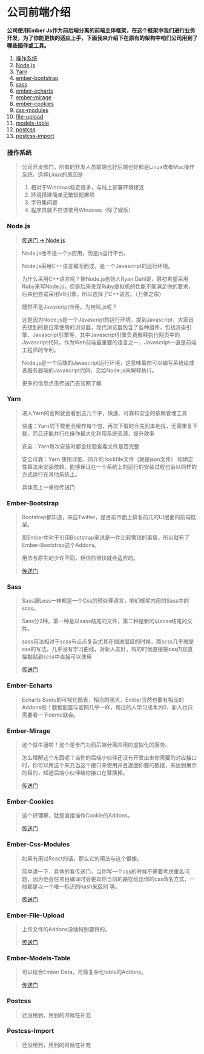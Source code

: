 # 公司前端介绍

**公司使用Ember Js作为前后端分离的前端主体框架，在这个框架中我们进行业务开发，为了你能更快的适应上手，下面我来介绍下在原有的架构中咱们公司用到了哪些插件或工具。**

1. [操作系统](gong-si-qian-duan-jie-shao.md#cao-zuo-xi-tong)
2. [Node.js](gong-si-qian-duan-jie-shao.md#node-js)
3. [Yarn](gong-si-qian-duan-jie-shao.md#yarn)
4. [ember-bootstrap](gong-si-qian-duan-jie-shao.md#ember-bootstrap)
5. [sass](gong-si-qian-duan-jie-shao.md#sass)
6. [ember-echarts](gong-si-qian-duan-jie-shao.md#ember-echarts)
7. [ember-mirage](gong-si-qian-duan-jie-shao.md#ember-mirage)
8. [ember-cookies](gong-si-qian-duan-jie-shao.md#ember-cookies)
9. [css-modules](gong-si-qian-duan-jie-shao.md#ember-css-modules)
10. [file-upload](gong-si-qian-duan-jie-shao.md#ember-file-upload)
11. [models-table](gong-si-qian-duan-jie-shao.md#ember-models-table)
12. [postcss](gong-si-qian-duan-jie-shao.md#postcss)
13. [postcss-import](gong-si-qian-duan-jie-shao.md#postcss-import)

### 操作系统

> 公司开发部门，所有的开发人员前端也好后端也好都是Linux或者Mac操作系统，选择Linux的原因是
>
> 1. 相对于Windows稳定很多，与线上部署环境接近
> 2. 环境搭建简单无繁琐配置项
> 3. 字符集问题
> 4. 程序员就不应该使用WIndows（除了娱乐）



### Node.js

> [传送门 -&gt; Node.js](https://nodejs.org/en/)

> Node.js他不是一个js应用，而是js运行平台。
>
> Node.js采用C++语言编写而成，是一个Javascript的运行环境。
>
> 为什么采用C++语言呢？据Node.js创始人Ryan Dahl说，最初希望采用Ruby来写Node.js，但是后来发现Ruby虚拟机的性能不能满足他的要求，后来他尝试采用V8引擎，所以选择了C++语言。（万佛之宗）
>
> 既然不是Javascript应用，为何叫.js呢？
>
> 这是因为Node.js是一个Javascript的运行环境，提到Javascript，大家首先想到的是日常使用的浏览器，现代浏览器包含了各种组件，包括渲染引擎、Javascript引擎等，其中Javascript引擎负责解释执行网页中的Javascript代码，作为Web前端最重要的语言之一，Javascript一直是前端工程师的专利。
>
> Node.js是一个后端的Javascript运行环境，这意味着你可以编写系统级或者服务器端的Javascript代码，交给Node.js来解释执行。
>
> 更多的信息点击传送门去官网了解

### Yarn

> 进入Yarn的官网就会看到这几个字，快速、可靠和安全的依赖管理工具
>
> 快速：Yarn的下载他会缓存每个包，再次下载时会先到本地找，无需重复下载，而且还能并行化操作最大化利用系统资源，提升效率
>
> 安全：Yarn每次安装时都会校验查看文件是否完整
>
> 安全可靠：Yarn 使用详细、简介的 lockfile文件（就是json文件） 和确定性算法来安装依赖，能够保证在一个系统上的运行的安装过程也会以同样的方式运行在其他系统上。
>
> 具体去上一章找传送门

### Ember-Bootstrap

> Bootstrap都知道，来自Twitter，是目前市面上排名前几的UI层面的前端框架。
>
> 那Ember中对于引用Bootstrap来说是一件比较繁琐的事情，所以就有了Ember-Bootstrap这个Addons。
>
> 用法与原生的少许不同，相信你很快就会适应的。
>
> [传送门](https://www.ember-bootstrap.com/)

### Sass

> Sass跟Less一样都是一个Css的预处理语言，咱们框架内用的Sass中的scss。
>
> Sass分2种，第一种是以sass结尾的文件，第二种是新的以scss结尾的文件。
>
> sass用法相对于scss有点点复杂尤其在缩进层级的时候，而scss几乎就是css的写法，几乎没有学习曲线，对新人友好，有的时候直接把css内容直接黏贴到scss中直接可以使用
>
> [传送门](https://sass-lang.com/)

### Ember-Echarts

> Echarts  Baidu的可视化图表，相当的强大，Ember当然也要有相应的Addons啦！数据配置与官网几乎一样，用过的人学习成本为0，新人也只需要看一下demo就会。

### Ember-Mirage

> 这个就牛逼啦！这个是专门为前后端分离应用的虚拟化的服务。
>
> 怎么理解这个东西呢？当你的后端小伙伴还没有开发出来你需要的对应接口时，你可以用这个来充当这个接口来使用并且返回你要的数据，来达到展示的目的，知道后端小伙伴给你接口在替换掉。
>
> [传送门](https://www.ember-cli-mirage.com/)

### Ember-Cookies

> 这个好理解，就是直接操作Cookie的Addons。
>
> [传送门](https://www.npmjs.com/package/ember-cli-cookie)

### Ember-Css-Modules

> 如果有用过React的话，那么它的用法与这个很像。
>
> 简单讲一下，具体的看传送门，当你写一个css的时候不需要考虑重名问题，因为他会在项目编译时会更具你当前的路径给出你的css命名方式，一般都是以一个唯一标识的hash来区别 等。
>
> [传送门](https://github.com/salsify/ember-css-modules)

### Ember-File-Upload

> 上传文件的Addons没啥特别要将的。
>
> [传送门](http://tim-evans.github.io/ember-file-upload/latest/)

### Ember-Models-Table

> 可以结合Ember Data，可做复杂化table的Addons。
>
> [传送门](http://onechiporenko.github.io/ember-models-table/v.2/#/examples)

### Postcss

> 还没用到，用到的时候在补充

### Postcss-Import

> 还没用到，用到的时候在补充

